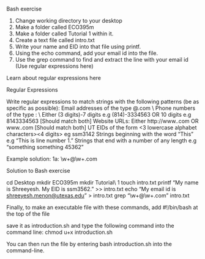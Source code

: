 Bash exercise

1. Change working directory to your desktop
2. Make a folder called ECO395m
3. Make a folder called Tutorial 1 within it. 
4. Create a text file called intro.txt
5. Write your name and EID into that file using printf.
6. Using the echo command, add your email id into the file.
7. Use the grep command to find and extract the line with your email id (Use regular expressions here)





Learn about regular expressions here

Regular Expressions

Write regular expressions to match strings with the following patterns (be as specific as possible): 
Email addresses of the type <alphanumeric characters>@<alphanumeric characters>.com	\\
Phone numbers of the type : \\
Either (3 digits)-7 digits e.g (814)-3334563 OR
10 digits e.g 8143334563 [Should match both]
Website URLs: 
Either http://www.<alphanumerics>.com OR
www.<alphanumerics>.com [Should match both]
UT EIDs of the form <3 lowercase alphabet characters><4 digits> eg ssm3142
Strings beginning with the word “This” e.g “This is line number 1.”
Strings that end with a number of any length e.g “something something 45362”


Example solution: 1a: \w+@\w+.com













































Solution to Bash exercise

cd Desktop
mkdir ECO395m
mkdir Tutorial\	1
touch intro.txt
printf “My name is Shreeyesh. My EID is ssm3562.” >> intro.txt
echo “My email id is shreeyesh.menon@utexas.edu” > intro.txt
grep “\w+@\w+.com” intro.txt

Finally, to make an executable file with these commands, add #!/bin/bash at the top of the file

save it as introduction.sh and type the following command into the command line:
chmod u+x introduction.sh

You can then run the file by entering bash introduction.sh into the command-line.
 



